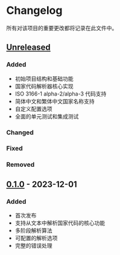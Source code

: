 # Changelog

所有对该项目的重要更改都将记录在此文件中。

## [Unreleased]

### Added
- 初始项目结构和基础功能
- 国家代码解析器核心实现
- ISO 3166-1 alpha-2/alpha-3 代码支持
- 简体中文和繁体中文国家名称支持
- 自定义配置选项
- 全面的单元测试和集成测试

### Changed

### Fixed

### Removed

## [0.1.0] - 2023-12-01

### Added
- 首次发布
- 支持从文本中解析国家代码的核心功能
- 多阶段解析算法
- 可配置的解析选项
- 完整的错误处理

<!-- 版本号链接 -->
[Unreleased]: https://github.com/example/location-rs/compare/v0.1.0...HEAD
[0.1.0]: https://github.com/example/location-rs/releases/tag/v0.1.0